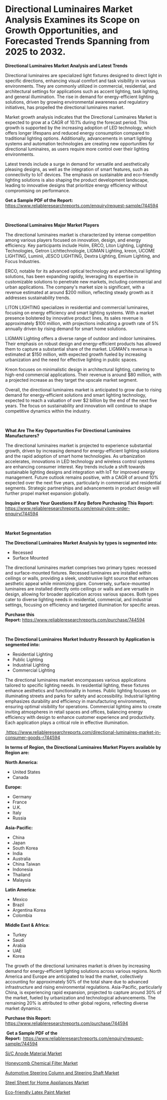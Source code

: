 <p><h1>Directional Luminaires Market Analysis Examines its Scope on Growth Opportunities, and Forecasted Trends Spanning from 2025 to 2032.</h1></p><p><strong>Directional Luminaires Market Analysis and Latest Trends</strong></p>
<p><p>Directional luminaires are specialized light fixtures designed to direct light in specific directions, enhancing visual comfort and task visibility in various environments. They are commonly utilized in commercial, residential, and architectural settings for applications such as accent lighting, task lighting, and general illumination. The rise in demand for energy-efficient lighting solutions, driven by growing environmental awareness and regulatory initiatives, has propelled the directional luminaires market.</p><p>Market growth analysis indicates that the Directional Luminaires Market is expected to grow at a CAGR of 10.1% during the forecast period. This growth is supported by the increasing adoption of LED technology, which offers longer lifespans and reduced energy consumption compared to traditional lighting options. Additionally, advancements in smart lighting systems and automation technologies are creating new opportunities for directional luminaires, as users require more control over their lighting environments.</p><p>Latest trends include a surge in demand for versatile and aesthetically pleasing designs, as well as the integration of smart features, such as connectivity to IoT devices. The emphasis on sustainable and eco-friendly lighting solutions is also shaping the product development landscape, leading to innovative designs that prioritize energy efficiency without compromising on performance.</p></p>
<p><strong>Get a Sample PDF of the Report:&nbsp;</strong> <a href="https://www.reliableresearchreports.com/enquiry/request-sample/744594?utm_campaign=36&utm_medium=2&utm_source=Github&utm_content=ia&utm_term=29032025&utm_id=directional-luminaires">https://www.reliableresearchreports.com/enquiry/request-sample/744594</a></p>
<p>&nbsp;</p>
<p><strong>Directional Luminaires Major Market Players</strong></p>
<p><p>The directional luminaires market is characterized by intense competition among various players focused on innovation, design, and energy efficiency. Key participants include Holm, ERCO, Liton Lighting, Lighting Technologies, Getron Lichttechnologie, LIGMAN Lighting, kreon, UCOME LIGHTING, Luminii, JESCO LIGHTING, Dextra Lighting, Emium Lighting, and Focus Industries.</p><p>ERCO, notable for its advanced optical technology and architectural lighting solutions, has been expanding rapidly, leveraging its expertise in customizable solutions to penetrate new markets, including commercial and urban applications. The company's market size is significant, with a revenue estimated at around $200 million, reflecting steady growth as it addresses sustainability trends.</p><p>LITON LIGHTING specializes in residential and commercial luminaires, focusing on energy efficiency and smart lighting systems. With a market presence bolstered by innovative product lines, its sales revenue is approximately $100 million, with projections indicating a growth rate of 5% annually driven by rising demand for smart home solutions.</p><p>LIGMAN Lighting offers a diverse range of outdoor and indoor luminaires. Their emphasis on robust design and energy-efficient products has allowed them to capture a substantial share of the market. LIGMAN's revenue is estimated at $150 million, with expected growth fueled by increasing urbanization and the need for effective lighting in public spaces.</p><p>Kreon focuses on minimalistic design in architectural lighting, catering to high-end commercial applications. Their revenue is around $80 million, with a projected increase as they target the upscale market segment.</p><p>Overall, the directional luminaires market is anticipated to grow due to rising demand for energy-efficient solutions and smart lighting technology, expected to reach a valuation of over $2 billion by the end of the next five years. The focus on sustainability and innovation will continue to shape competitive dynamics within the industry.</p></p>
<p>&nbsp;</p>
<p><strong>What Are The Key Opportunities For Directional Luminaires Manufacturers?</strong></p>
<p><p>The directional luminaires market is projected to experience substantial growth, driven by increasing demand for energy-efficient lighting solutions and the rapid adoption of smart home technologies. As urbanization accelerates, innovations in LED technology and wireless control systems are enhancing consumer interest. Key trends include a shift towards sustainable lighting designs and integration with IoT for improved energy management. Future outlook remains positive, with a CAGR of around 10% expected over the next five years, particularly in commercial and residential segments. Strategic partnerships and advancements in product design will further propel market expansion globally.</p></p>
<p><strong>Inquire or Share Your Questions If Any Before Purchasing This Report:</strong> <a href="https://www.reliableresearchreports.com/enquiry/pre-order-enquiry/744594?utm_campaign=36&utm_medium=2&utm_source=Github&utm_content=ia&utm_term=29032025&utm_id=directional-luminaires">https://www.reliableresearchreports.com/enquiry/pre-order-enquiry/744594</a></p>
<p>&nbsp;</p>
<p><strong>Market Segmentation</strong></p>
<p><strong>The Directional Luminaires Market Analysis by types is segmented into:</strong></p>
<p><ul><li>Recessed</li><li>Surface Mounted</li></ul></p>
<p><p>The directional luminaires market comprises two primary types: recessed and surface-mounted fixtures. Recessed luminaires are installed within ceilings or walls, providing a sleek, unobtrusive light source that enhances aesthetic appeal while minimizing glare. Conversely, surface-mounted luminaires are installed directly onto ceilings or walls and are versatile in design, allowing for broader application across various spaces. Both types cater to diverse lighting needs in residential, commercial, and industrial settings, focusing on efficiency and targeted illumination for specific areas.</p></p>
<p><strong>Purchase this Report:&nbsp;</strong><a href="https://www.reliableresearchreports.com/purchase/744594?utm_campaign=36&utm_medium=2&utm_source=Github&utm_content=ia&utm_term=29032025&utm_id=directional-luminaires">https://www.reliableresearchreports.com/purchase/744594</a></p>
<p>&nbsp;</p>
<p><strong>The Directional Luminaires Market Industry Research by Application is segmented into:</strong></p>
<p><ul><li>Residential Lighting</li><li>Public Lighting</li><li>Industrial Lighting</li><li>Commercial Lighting</li></ul></p>
<p><p>The directional luminaires market encompasses various applications tailored to specific lighting needs. In residential lighting, these fixtures enhance aesthetics and functionality in homes. Public lighting focuses on illuminating streets and parks for safety and accessibility. Industrial lighting emphasizes durability and efficiency in manufacturing environments, ensuring optimal visibility for operations. Commercial lighting aims to create inviting atmospheres in retail spaces and offices, balancing energy efficiency with design to enhance customer experience and productivity. Each application plays a critical role in effective illumination.</p></p>
<p><a href="https://www.reliableresearchreports.com/directional-luminaires-market-in-consumer-goods-r744594?utm_campaign=36&utm_medium=2&utm_source=Github&utm_content=ia&utm_term=29032025&utm_id=directional-luminaires">&nbsp;https://www.reliableresearchreports.com/directional-luminaires-market-in-consumer-goods-r744594</a></p>
<p><strong>In terms of Region, the Directional Luminaires Market Players available by Region are:</strong></p>
<p>
    <p> <strong> North America: </strong>
        <ul>
            <li>United States</li>
            <li>Canada</li>
        </ul>
        </p> 
    <p> <strong> Europe: </strong>
        <ul>
            <li>Germany</li>
            <li>France</li>
            <li>U.K.</li>
            <li>Italy</li>
            <li>Russia</li>
        </ul>
        </p> 
    <p> <strong> Asia-Pacific: </strong>
        <ul>
            <li>China</li>
            <li>Japan</li>
            <li>South Korea</li>
            <li>India</li>
            <li>Australia</li>
            <li>China Taiwan</li>
            <li>Indonesia</li>
            <li>Thailand</li>
            <li>Malaysia</li>
        </ul>
        </p> 
    <p> <strong> Latin America: </strong>
        <ul>
            <li>Mexico</li>
            <li>Brazil</li>
            <li>Argentina Korea</li>
            <li>Colombia</li>
        </ul>
        </p> 
    <p> <strong> Middle East & Africa: </strong>
        <ul>
            <li>Turkey</li>
            <li>Saudi</li>
            <li>Arabia</li>
            <li>UAE</li>
            <li>Korea</li>
        </ul>
    </p>
    </p>
<p><p>The growth of the directional luminaires market is driven by increasing demand for energy-efficient lighting solutions across various regions. North America and Europe are anticipated to lead the market, collectively accounting for approximately 50% of the total share due to advanced infrastructure and rising environmental regulations. Asia-Pacific, particularly China, is experiencing rapid expansion, projected to capture around 30% of the market, fueled by urbanization and technological advancements. The remaining 20% is attributed to other global regions, reflecting diverse market dynamics.</p></p>
<p><strong>Purchase this Report: </strong><a href="https://www.reliableresearchreports.com/purchase/744594?utm_campaign=36&utm_medium=2&utm_source=Github&utm_content=ia&utm_term=29032025&utm_id=directional-luminaires">https://www.reliableresearchreports.com/purchase/744594</a></p>
<p>&nbsp;<strong>Get a Sample PDF of the Report:&nbsp;&nbsp;</strong><a href="https://www.reliableresearchreports.com/enquiry/request-sample/744594?utm_campaign=36&utm_medium=2&utm_source=Github&utm_content=ia&utm_term=29032025&utm_id=directional-luminaires">https://www.reliableresearchreports.com/enquiry/request-sample/744594</a></p>
<p><strong></strong></p>
<p><p><a href="https://github.com/vsiljgestel/Market-Research-Report-List-1/blob/main/sic-anode-material-market.md?utm_campaign=36&utm_medium=2&utm_source=Github&utm_content=ia&utm_term=29032025&utm_id=directional-luminaires">Si/C Anode Material Market</a></p><p><a href="https://github.com/aiamekar/Market-Research-Report-List-1/blob/main/honeycomb-chemical-filter-market.md?utm_campaign=36&utm_medium=2&utm_source=Github&utm_content=ia&utm_term=29032025&utm_id=directional-luminaires">Honeycomb Chemical Filter Market</a></p><p><a href="https://github.com/boudykodumi/Market-Research-Report-List-1/blob/main/automotive-steering-column-and-steering-shaft-market.md?utm_campaign=36&utm_medium=2&utm_source=Github&utm_content=ia&utm_term=29032025&utm_id=directional-luminaires">Automotive Steering Column and Steering Shaft Market</a></p><p><a href="https://github.com/belhejmawoue/Market-Research-Report-List-1/blob/main/steel-sheet-for-home-appliances-market.md?utm_campaign=36&utm_medium=2&utm_source=Github&utm_content=ia&utm_term=29032025&utm_id=directional-luminaires">Steel Sheet for Home Appliances Market</a></p><p><a href="https://github.com/nwokechock6s/Market-Research-Report-List-1/blob/main/eco-friendly-latex-paint-market.md?utm_campaign=36&utm_medium=2&utm_source=Github&utm_content=ia&utm_term=29032025&utm_id=directional-luminaires">Eco-friendly Latex Paint Market</a></p></p>